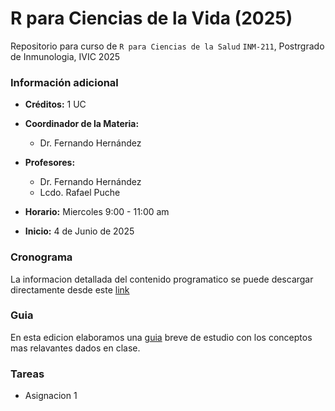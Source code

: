 # R para Ciencias de la Vida (2025)
Repositorio para curso de `R para Ciencias de la Salud` `INM-211`, Postrgrado de Inmunologia, IVIC 2025

### Información adicional
- **Créditos:** 1 UC
- **Coordinador de la Materia:**
  - Dr. Fernando Hernández
- **Profesores:**
  - Dr. Fernando Hernández
  - Lcdo. Rafael Puche
  
- **Horario:** Miercoles 9:00 - 11:00 am
- **Inicio:** 4 de Junio de 2025

### Cronograma
La informacion detallada del contenido programatico se puede descargar directamente desde este [link](Programa/Cronograma_2025.pdf)

### Guia
En esta edicion elaboramos una [guia](Guía_rapida_Estudio_R_CsVida_2025_RPQ_FH.pdf) breve de estudio con los conceptos mas relavantes dados en clase.

### Tareas
- Asignacion 1
